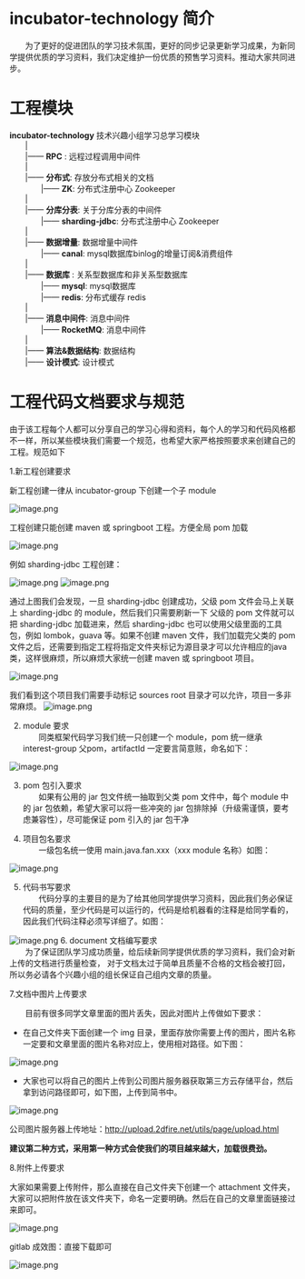 # incubator-technology 简介
&nbsp;&nbsp;&nbsp;&nbsp;&nbsp;&nbsp;&nbsp;为了更好的促进团队的学习技术氛围，更好的同步记录更新学习成果，为新同学提供优质的学习资料，我们决定维护一份优质的预售学习资料。推动大家共同进步。

# 工程模块
**incubator-technology** 技术兴趣小组学习总学习模块<br>
&nbsp;&nbsp;&nbsp;&nbsp;&nbsp;&nbsp;&nbsp;| <br> 
&nbsp;&nbsp;&nbsp;&nbsp;&nbsp;&nbsp;&nbsp;|—— **RPC** : 远程过程调用中间件<br>
&nbsp;&nbsp;&nbsp;&nbsp;&nbsp;&nbsp;&nbsp;| <br>
&nbsp;&nbsp;&nbsp;&nbsp;&nbsp;&nbsp;&nbsp;|—— **分布式**: 存放分布式相关的文档 <br>
&nbsp;&nbsp;&nbsp;&nbsp;&nbsp;&nbsp;&nbsp;&nbsp;&nbsp;&nbsp;&nbsp;&nbsp;&nbsp;&nbsp;|—— **ZK**: 分布式注册中心 Zookeeper <br>
&nbsp;&nbsp;&nbsp;&nbsp;&nbsp;&nbsp;&nbsp;| <br>
&nbsp;&nbsp;&nbsp;&nbsp;&nbsp;&nbsp;&nbsp;|—— **分库分表**: 关于分库分表的中间件 <br>
&nbsp;&nbsp;&nbsp;&nbsp;&nbsp;&nbsp;&nbsp;&nbsp;&nbsp;&nbsp;&nbsp;&nbsp;&nbsp;&nbsp;|—— **sharding-jdbc**: 分布式注册中心 Zookeeper <br>
&nbsp;&nbsp;&nbsp;&nbsp;&nbsp;&nbsp;&nbsp;| <br>
&nbsp;&nbsp;&nbsp;&nbsp;&nbsp;&nbsp;&nbsp;|—— **数据增量**: 数据增量中间件 <br>
&nbsp;&nbsp;&nbsp;&nbsp;&nbsp;&nbsp;&nbsp;&nbsp;&nbsp;&nbsp;&nbsp;&nbsp;&nbsp;&nbsp;|—— **canal**: mysql数据库binlog的增量订阅&消费组件 <br>
&nbsp;&nbsp;&nbsp;&nbsp;&nbsp;&nbsp;&nbsp;| <br>
&nbsp;&nbsp;&nbsp;&nbsp;&nbsp;&nbsp;&nbsp;|—— **数据库** : 关系型数据库和非关系型数据库<br>
&nbsp;&nbsp;&nbsp;&nbsp;&nbsp;&nbsp;&nbsp;&nbsp;&nbsp;&nbsp;&nbsp;&nbsp;&nbsp;&nbsp;|—— **mysql**: mysql数据库 <br>
&nbsp;&nbsp;&nbsp;&nbsp;&nbsp;&nbsp;&nbsp;&nbsp;&nbsp;&nbsp;&nbsp;&nbsp;&nbsp;&nbsp;|—— **redis**: 分布式缓存 redis <br>
&nbsp;&nbsp;&nbsp;&nbsp;&nbsp;&nbsp;&nbsp;| <br>
&nbsp;&nbsp;&nbsp;&nbsp;&nbsp;&nbsp;&nbsp;|—— **消息中间件**: 消息中间件<br>
&nbsp;&nbsp;&nbsp;&nbsp;&nbsp;&nbsp;&nbsp;&nbsp;&nbsp;&nbsp;&nbsp;&nbsp;&nbsp;&nbsp;|—— **RocketMQ**: 消息中间件 <br>
&nbsp;&nbsp;&nbsp;&nbsp;&nbsp;&nbsp;&nbsp;| <br>
&nbsp;&nbsp;&nbsp;&nbsp;&nbsp;&nbsp;&nbsp;|—— **算法&数据结构**: 数据结构<br>
&nbsp;&nbsp;&nbsp;&nbsp;&nbsp;&nbsp;&nbsp;|—— **设计模式**: 设计模式<br>


# 工程代码文档要求与规范
由于该工程每个人都可以分享自己的学习心得和资料，每个人的学习和代码风格都不一样，所以某些模块我们需要一个规范，也希望大家严格按照要求来创建自己的工程。规范如下

1.新工程创建要求<br>

新工程创建一律从 incubator-group 下创建一个子 module

![image.png](https://upload-images.jianshu.io/upload_images/10204326-1ea83f4df08ee47a.png?imageMogr2/auto-orient/strip%7CimageView2/2/w/1240)

工程创建只能创建 maven 或 springboot 工程。方便全局 pom 加载

![image.png](https://upload-images.jianshu.io/upload_images/10204326-a656e9b371ae21fd.png?imageMogr2/auto-orient/strip%7CimageView2/2/w/1240)

例如 sharding-jdbc 工程创建：

![image.png](https://upload-images.jianshu.io/upload_images/10204326-f50e295651c2975d.png?imageMogr2/auto-orient/strip%7CimageView2/2/w/1240)
![image.png](https://upload-images.jianshu.io/upload_images/10204326-e63dcc303b87e771.png?imageMogr2/auto-orient/strip%7CimageView2/2/w/1240)

通过上图我们会发现，一旦 sharding-jdbc 创建成功，父级 pom 文件会马上关联上 sharding-jdbc 的 module，然后我们只需要刷新一下 父级的 pom 文件就可以把 sharding-jdbc 加载进来，然后 sharding-jdbc 也可以使用父级里面的工具包，例如 lombok，guava 等。如果不创建 maven 文件，我们加载完父类的 pom 文件之后，还需要到指定工程将指定文件夹标记为源目录才可以允许相应的java类，这样很麻烦，所以麻烦大家统一创建 maven 或 springboot 项目。

![image.png](https://upload-images.jianshu.io/upload_images/10204326-c3b03f4dc69c0e47.png?imageMogr2/auto-orient/strip%7CimageView2/2/w/1240)

我们看到这个项目我们需要手动标记 sources root 目录才可以允许，项目一多非常麻烦。
![image.png](https://upload-images.jianshu.io/upload_images/10204326-fb4778b9ff092dcb.png?imageMogr2/auto-orient/strip%7CimageView2/2/w/1240)

2. module 要求<br>
&nbsp;&nbsp;&nbsp;&nbsp;&nbsp;&nbsp;&nbsp;同类框架代码学习我们统一只创建一个 module，pom 统一继承 interest-group 父pom，artifactId 一定要言简意赅，命名如下：

![image.png](https://upload-images.jianshu.io/upload_images/10204326-78892b8b847393a9.png?imageMogr2/auto-orient/strip%7CimageView2/2/w/1240)

3. pom 包引入要求<br>
&nbsp;&nbsp;&nbsp;&nbsp;&nbsp;&nbsp;&nbsp;如果有公用的 jar 包文件统一抽取到父类 pom 文件中，每个 module 中的 jar 包依赖，希望大家可以将一些冲突的 jar 包排除掉（升级需谨慎，要考虑兼容性），尽可能保证 pom 引入的 jar 包干净

4. 项目包名要求<br>
&nbsp;&nbsp;&nbsp;&nbsp;&nbsp;&nbsp;&nbsp;一级包名统一使用 main.java.fan.xxx（xxx module 名称）如图：

![image.png](https://upload-images.jianshu.io/upload_images/10204326-453899e9c9217b6f.png?imageMogr2/auto-orient/strip%7CimageView2/2/w/1240)

5. 代码书写要求<br> 
&nbsp;&nbsp;&nbsp;&nbsp;&nbsp;&nbsp;&nbsp;代码分享的主要目的是为了给其他同学提供学习资料，因此我们务必保证代码的质量，至少代码是可以运行的，代码是给机器看的注释是给同学看的，因此我们代码注释必须写详细了。如图：

![image.png](https://upload-images.jianshu.io/upload_images/10204326-7f0d2594987a0bf9.png?imageMogr2/auto-orient/strip%7CimageView2/2/w/1240)
6. document 文档编写要求<br> 
&nbsp;&nbsp;&nbsp;&nbsp;&nbsp;&nbsp;&nbsp;为了保证团队学习成功质量，给后续新同学提供优质的学习资料，我们会对新上传的文档进行质量检查，
对于文档太过于简单且质量不合格的文档会被打回，所以务必请各个兴趣小组的组长保证自己组内文章的质量。

7.文档中图片上传要求

&nbsp;&nbsp;&nbsp;&nbsp;&nbsp;&nbsp;&nbsp;目前有很多同学文章里面的图片丢失，因此对图片上传做如下要求：

- 在自己文件夹下面创建一个 img 目录，里面存放你需要上传的图片，图片名称一定要和文章里面的图片名称对应上，使用相对路径。如下图：

![image.png](https://upload-images.jianshu.io/upload_images/10204326-3ba652a4fb9bcc87.png?imageMogr2/auto-orient/strip%7CimageView2/2/w/1240)

- 大家也可以将自己的图片上传到公司图片服务器获取第三方云存储平台，然后拿到访问路径即可，如下图，上传到简书中。

![image.png](https://upload-images.jianshu.io/upload_images/10204326-dceba9211d3f9d4f.png?imageMogr2/auto-orient/strip%7CimageView2/2/w/1240)

公司图片服务器上传地址：http://upload.2dfire.net/utils/page/upload.html

**建议第二种方式，采用第一种方式会使我们的项目越来越大，加载很费劲。**

8.附件上传要求

大家如果需要上传附件，那么直接在自己文件夹下创建一个 attachment 文件夹，大家可以把附件放在该文件夹下，命名一定要明确。然后在自己的文章里面链接过来即可。

![image.png](https://upload-images.jianshu.io/upload_images/10204326-e2e0b25ee3508299.png?imageMogr2/auto-orient/strip%7CimageView2/2/w/1240)

gitlab 成效图：直接下载即可

![image.png](https://upload-images.jianshu.io/upload_images/10204326-041efdc2d9817bb2.png?imageMogr2/auto-orient/strip%7CimageView2/2/w/1240)

